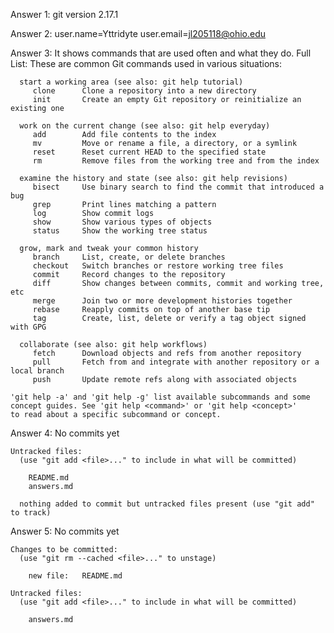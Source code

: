 Answer 1: git version 2.17.1

Answer 2: user.name=Yttridyte
	  user.email=jl205118@ohio.edu

Answer 3: It shows commands that are used often and what they do.
	  Full List:
	  These are common Git commands used in various situations:

	  start a working area (see also: git help tutorial)
   	     clone      Clone a repository into a new directory
   	     init       Create an empty Git repository or reinitialize an existing one

	  work on the current change (see also: git help everyday)
   	     add        Add file contents to the index
   	     mv         Move or rename a file, a directory, or a symlink
   	     reset      Reset current HEAD to the specified state
   	     rm         Remove files from the working tree and from the index

	  examine the history and state (see also: git help revisions)
   	     bisect     Use binary search to find the commit that introduced a bug
   	     grep       Print lines matching a pattern
   	     log        Show commit logs
   	     show       Show various types of objects
   	     status     Show the working tree status

	  grow, mark and tweak your common history
   	     branch     List, create, or delete branches
   	     checkout   Switch branches or restore working tree files
   	     commit     Record changes to the repository
   	     diff       Show changes between commits, commit and working tree, etc
   	     merge      Join two or more development histories together
   	     rebase     Reapply commits on top of another base tip
   	     tag        Create, list, delete or verify a tag object signed with GPG

	  collaborate (see also: git help workflows)
   	     fetch      Download objects and refs from another repository
   	     pull       Fetch from and integrate with another repository or a local branch
   	     push       Update remote refs along with associated objects

  	'git help -a' and 'git help -g' list available subcommands and some
  	concept guides. See 'git help <command>' or 'git help <concept>'
  	to read about a specific subcommand or concept.

Answer 4:
	No commits yet

	Untracked files:
  	  (use "git add <file>..." to include in what will be committed)

		README.md
		answers.md

	  nothing added to commit but untracked files present (use "git add" to track)

Answer 5:
	No commits yet

	Changes to be committed:
  	  (use "git rm --cached <file>..." to unstage)

		new file:   README.md

	Untracked files:
  	  (use "git add <file>..." to include in what will be committed)

		answers.md
